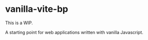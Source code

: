 # vanilla-vite-bp

This is a WIP.

A starting point for web applications written with vanilla Javascript.
